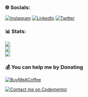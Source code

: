 ### 🌐 Socials:
[![Instagram](https://img.shields.io/badge/Instagram-%23E4405F.svg?logo=Instagram&logoColor=white)](https://instagram.com/_danielshow_) [![LinkedIn](https://img.shields.io/badge/LinkedIn-%230077B5.svg?logo=linkedin&logoColor=white)](https://linkedin.com/in/shotonwa-daniel-aa8190125) [![Twitter](https://img.shields.io/badge/Twitter-%231DA1F2.svg?logo=Twitter&logoColor=white)](https://twitter.com/d_showWorld) 

### 📊 Stats:
![](https://github-readme-stats.vercel.app/api?username=danielshow&theme=dracula&hide_border=false&include_all_commits=true&count_private=false)<br/>
![](https://github-readme-streak-stats.herokuapp.com/?user=danielshow&theme=dracula&hide_border=false)<br/>
![](https://github-readme-stats.vercel.app/api/top-langs/?username=danielshow&theme=dracula&hide_border=false&include_all_commits=true&count_private=false&layout=compact)

### 💰 You can help me by Donating
  [![BuyMeACoffee](https://img.shields.io/badge/Buy%20Me%20a%20Coffee-ffdd00?style=for-the-badge&logo=buy-me-a-coffee&logoColor=black)](https://buymeacoffee.com/danielshow) 

[![Contact me on Codementor](https://www.codementor.io/m-badges/danielshotonwa53/im-a-cm-b.svg)](https://www.codementor.io/@danielshotonwa53?refer=badge)


